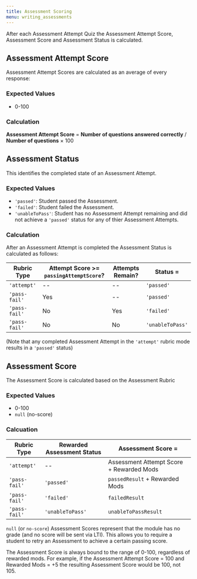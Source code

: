 ```yaml
---
title: Assessment Scoring
menu: writing_assessments
---
```


After each Assessment Attempt Quiz the Assessment Attempt Score, Assessment Score and Assessment Status is calculated.

## Assessment Attempt Score

Assessment Attempt Scores are calculated as an average of every response:

### Expected Values

* 0-100

### Calculation

**Assessment Attempt Score** = **Number of questions answered correctly** / **Number of questions** × 100

## Assessment Status

This identifies the completed state of an Assessment Attempt.

### Expected Values

* `'passed'`: Student passed the Assessment.
* `'failed'`: Student failed the Assessment.
* `'unableToPass'`: Student has no Assessment Attempt remaining and did not achieve a `'passed'` status for any of thier Assessment Attempts.

### Calculation

After an Assessment Attempt is completed the Assessment Status is calculated as follows:

| Rubric Type   | Attempt Score >= `passingAttemptScore`? | Attempts Remain? | Status =         |
| ------------- | --------------------------------------- | ---------------- | ---------------- |
| `'attempt'`   | --                                      | --               | `'passed'`       |
| `'pass-fail'` | Yes                                     | --               | `'passed'`       |
| `'pass-fail'` | No                                      | Yes              | `'failed'`       |
| `'pass-fail'` | No                                      | No               | `'unableToPass'` |

(Note that any completed Assessment Attempt in the `'attempt'` rubric mode results in a `'passed'` status)

## Assessment Score

The Assessment Score is calculated based on the Assessment Rubric

### Expected Values

* 0-100
* `null` (no-score)

### Calcuation

| Rubric Type   | Rewarded Assessment Status | Assessment Score =                       |
| ------------- | -------------------------- | ---------------------------------------- |
| `'attempt'`   | --                         | Assessment Attempt Score + Rewarded Mods |
| `'pass-fail'` | `'passed'`                 | `passedResult` + Rewarded Mods           |
| `'pass-fail'` | `'failed'`                 | `failedResult`                           |
| `'pass-fail'` | `'unableToPass'`           | `unableToPassResult`                     |

`null` (or `no-score`) Assessment Scores represent that the module has no grade (and no score will be sent via LTI). This allows you to require a student to retry an Assessment to achieve a certain passing score.

The Assessment Score is always bound to the range of 0-100, regardless of rewarded mods. For example, if the Assessment Attempt Score = 100 and Rewarded Mods = +5 the resulting Assessment Score would be 100, not 105.
